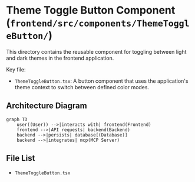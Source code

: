 # Theme Toggle Button Component (`frontend/src/components/ThemeToggleButton/`)

This directory contains the reusable component for toggling between light and dark themes in the frontend application.

Key file:

*   `ThemeToggleButton.tsx`: A button component that uses the application's theme context to switch between defined color modes.

## Architecture Diagram
```mermaid
graph TD
    user((User)) -->|interacts with| frontend(Frontend)
    frontend -->|API requests| backend(Backend)
    backend -->|persists| database[(Database)]
    backend -->|integrates| mcp(MCP Server)
```

<!-- File List Start -->
## File List

- `ThemeToggleButton.tsx`

<!-- File List End -->




